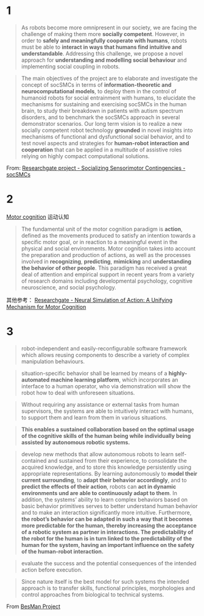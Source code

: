 # 1
> As robots become more omnipresent in our society, we are facing the challenge of making them more **socially competent**. However, in order to **safely and meaningfully cooperate with humans**, robots must be able to **interact in ways that humans find intuitive and understandable**. Addressing this challenge, we propose a novel approach for **understanding and modelling social behaviour** and implementing social coupling in robots.


> The main objectives of the project are to elaborate and investigate the concept of socSMCs in terms of **information-theoretic and neurocomputational models**, to deploy them in the control of humanoid robots for social entrainment with humans, to elucidate the mechanisms for sustaining and exercising socSMCs in the human brain, to study their breakdown in patients with autism spectrum disorders, and to benchmark the socSMCs approach in several demonstrator scenarios. Our long term vision is to realize a new socially competent robot technology **grounded** in novel insights into mechanisms of functional and dysfunctional social behavior, and to test novel aspects and strategies for **human-robot interaction and cooperation** that can be applied in a multitude of assistive roles relying on highly compact computational solutions.

From: [Researchgate project - Socializing Sensorimotor Contingencies - socSMCs](https://www.researchgate.net/project/Socializing-Sensorimotor-Contingencies-socSMCs)


# 2

[Motor cognition](https://en.wikipedia.org/wiki/Motor_cognition) 运动认知


> The fundamental unit of the motor cognition paradigm is **action**, defined as the movements produced to satisfy an intention towards a specific motor goal, or in reaction to a meaningful event in the physical and social environments. Motor cognition takes into account the preparation and production of actions, as well as the processes involved in **recognizing**, **predicting**, **mimicking** and **understanding the behavior of other people**. This paradigm has received a great deal of attention and empirical support in recent years from a variety of research domains including developmental psychology, cognitive neuroscience, and social psychology.


其他参考： [Researchgate - Neural Simulation of Action: A Unifying Mechanism for Motor Cognition](https://www.researchgate.net/publication/11965474_Neural_Simulation_of_Action_A_Unifying_Mechanism_for_Motor_Cognition)


# 3

> robot-independent and easily-reconfigurable software framework which allows reusing components to describe a variety of complex manipulation behaviours.


> situation-specific behavior shall be learned by means of a **highly-automated machine learning platform**, which incorporates an interface to a human operator, who via demonstration will show the robot how to deal with unforeseen situations.


> Without requiring any assistance or external tasks from human supervisors, the systems are able to intuitively interact with humans, to support them and learn from them in various situations.

> **This enables a sustained collaboration based on the optimal usage of the cognitive skills of the human being while individually being assisted by autonomous robotic systems.**

> develop new methods that allow autonomous robots to learn self-contained and sustained from their experience, to consolidate the acquired knowledge, and to store this knowledge persistently using appropriate representations. By learning autonomously to **model their current surrounding**, to **adapt their behavior accordingly**, and to **predict the effects of their action**, robots can **act in dynamic environments und are able to continuously adapt to them**. In addition, the systems’ ability to learn complex behaviors based on basic behavior primitives serves to better understand human behavior and to make an interaction significantly more intuitive. Furthermore, **the robot’s behavior can be adapted in such a way that it becomes more predictable for the human, thereby increasing the acceptance of a robotic system as partner in interactions. The predictability of the robot for the human is in turn linked to the predictability of the human for the system, having an important influence on the safety of the human-robot interaction.**


> evaluate the success and the potential consequences of the intended action before execution.


> Since nature itself is the best model for such systems the intended approach is to transfer skills, functional principles, morphologies and control approaches from biological to technical systems.  


From [BesMan Project](http://robotik.dfki-bremen.de/en/research/projects/besman-1.html)
